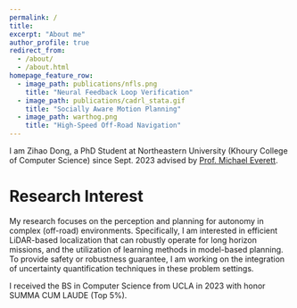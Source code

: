 ```yaml
---
permalink: /
title:
excerpt: "About me"
author_profile: true
redirect_from: 
  - /about/
  - /about.html
homepage_feature_row:
  - image_path: publications/nfls.png
    title: "Neural Feedback Loop Verification"
  - image_path: publications/cadrl_stata.gif
    title: "Socially Aware Motion Planning"
  - image_path: warthog.png
    title: "High-Speed Off-Road Navigation"
---
```


I am Zihao Dong, a PhD Student at Northeastern University (Khoury College of Computer Science) since Sept. 2023 advised by [Prof. Michael Everett](mfe7.github.io).

Research Interest
======

My research focuses on the perception and planning for autonomy in complex (off-road) environments. Specifically, I am interested in efficient LiDAR-based localization that can robustly operate for long horizon missions, and the utilization of learning methods in model-based planning. To provide safety or robustness guarantee, I am working on the integration of uncertainty quantification techniques in these problem settings.

I received the BS in Computer Science from UCLA in 2023 with honor SUMMA CUM LAUDE (Top 5%).